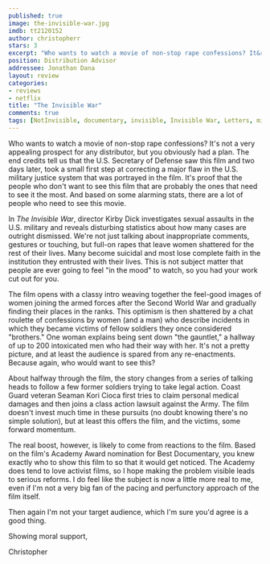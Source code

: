 ```yaml
---
published: true
image: the-invisible-war.jpg
imdb: tt2120152
author: christopherr
stars: 3
excerpt: "Who wants to watch a movie of non-stop rape confessions? It&rsquo;s not a very appealing prospect for any distributor, but you obviously had a plan. The end credits tell us that the U.S. Secretary of Defense saw this film and two days later, took a small first step at correcting a major flaw in the U.S. military justice system that was portrayed in the film.&nbsp; It&rsquo;s proof that the people who don&rsquo;t want to see this film that are probably the ones that need to see it the most. And based on some alarming stats, there are a lot of people who need to see this movie."
position: Distribution Advisor
addressee: Jonathan Dana
layout: review
categories:
- reviews
- netflix
title: "The Invisible War"
comments: true
tags: [NotInvisible, documentary, invisible, Invisible War, Letters, military, not, rape, scandal, sex, sexual assualt, U.S., women]
---
```

Who wants to watch a movie of non-stop rape confessions? It's not a very appealing prospect for any distributor, but you obviously had a plan. The end credits tell us that the U.S. Secretary of Defense saw this film and two days later, took a small first step at correcting a major flaw in the U.S. military justice system that was portrayed in the film.  It's proof that the people who don't want to see this film that are probably the ones that need to see it the most. And based on some alarming stats, there are a lot of people who need to see this movie.

In _The Invisible War_, director Kirby Dick investigates sexual assaults in the U.S. military and reveals disturbing statistics about how many cases are outright dismissed. We're not just talking about inappropriate comments, gestures or touching, but full-on rapes that leave women shattered for the rest of their lives.  Many become suicidal and most lose complete faith in the institution they entrusted with their lives. This is not subject matter that people are ever going to feel "in the mood" to watch, so you had your work cut out for you.

The film opens with a classy intro weaving together the feel-good images of women joining the armed forces after the Second World War and gradually finding their places in the ranks. This optimism is then shattered by a chat roulette of confessions by women (and a man) who describe incidents in which they became victims of fellow soldiers they once considered "brothers."  One woman explains being sent down "the gauntlet," a hallway of up to 200 intoxicated men who had their way with her.  It's not a pretty picture, and at least the audience is spared from any re-enactments. Because again, who would want to see this?

About halfway through the film, the story changes from a series of talking heads to follow a few former soldiers trying to take legal action. Coast Guard veteran Seaman Kori Cioca first tries to claim personal medical damages and then joins a class action lawsuit against the Army. The film doesn't invest much time in these pursuits (no doubt knowing there's no simple solution), but at least this offers the film, and the victims, some forward momentum.

The real boost, however, is likely to come from reactions to the film. Based on the film's Academy Award nomination for Best Documentary, you knew exactly who to show this film to so that it would get noticed. The Academy does tend to love activist films, so I hope making the problem visible leads to serious reforms. I do feel like the subject is now a little more real to me, even if I'm not a very big fan of the pacing and perfunctory approach of the film itself.

Then again I'm not your target audience, which I'm sure you'd agree is a good thing.

Showing moral support,

Christopher